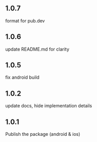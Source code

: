 ## 1.0.7
format for pub.dev

## 1.0.6
update README.md for clarity

## 1.0.5
fix android build

## 1.0.2
update docs, hide implementation details

## 1.0.1
Publish the package (android & ios)
